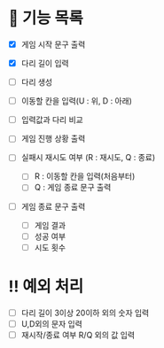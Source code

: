 # 🌉 기능 목록

- [x] 게임 시작 문구 출력
- [x] 다리 길이 입력
- [ ] 다리 생성
- [ ] 이동할 칸을 입력(U : 위, D : 아래)
- [ ] 입력값과 다리 비교
- [ ] 게임 진행 상황 출력

- [ ] 실패시 재시도 여부 (R : 재시도, Q : 종료)

  - [ ] R : 이동할 칸을 입력(처음부터)
  - [ ] Q : 게임 종료 문구 출력

- [ ] 게임 종료 문구 출력
  - [ ] 게임 결과
  - [ ] 성공 여부
  - [ ] 시도 횟수

# ‼️ 예외 처리

- [ ] 다리 길이 3이상 20이하 외의 숫자 입력
- [ ] U,D외의 문자 입력
- [ ] 재시작/종료 여부 R/Q 외의 값 입력
